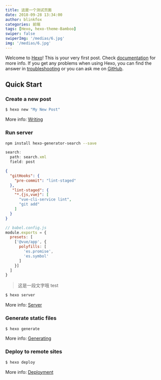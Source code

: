 ```yaml
---
title: 这是一个测试页面
date: 2018-09-28 13:34:00
author: blinkfox
categories: 前端
tags: [Hexo, hexo-theme-Bamboo]
swiper: false
swiperImg: '/medias/6.jpg'
img: '/medias/6.jpg'
---
```

Welcome to [Hexo](https://hexo.io/)! This is your very first post. Check [documentation](https://hexo.io/docs/) for more info. If you get any problems when using Hexo, you can find the answer in [troubleshooting](https://hexo.io/docs/troubleshooting.html) or you can ask me on [GitHub](https://github.com/hexojs/hexo/issues).
<!-- more -->

## Quick Start
### Create a new post

``` bash
$ hexo new "My New Post"
```
More info: [Writing](https://hexo.io/docs/writing.html)

### Run server
``` bash
npm install hexo-generator-search --save
```

``` js
search:
  path: search.xml
  field: post
```
``` json
{
  "gitHooks": {
    "pre-commit": "lint-staged"
  },
   "lint-staged": {
    "*.{js,vue}": [
      "vue-cli-service lint",
      "git add"
    ]
  }
}
```
``` js
// babel.config.js
module.exports = {
  presets: [
    ['@vue/app', {
      polyfills: [
        'es.promise',
        'es.symbol'
      ]
    }]
  ]
}
```
>这是一段文字哦
test
``` bash
$ hexo server
```

More info: [Server](https://hexo.io/docs/server.html)

### Generate static files

``` bash
$ hexo generate
```

More info: [Generating](https://hexo.io/docs/generating.html)

### Deploy to remote sites

``` bash
$ hexo deploy
```

More info: [Deployment](https://hexo.io/docs/one-command-deployment.html)
